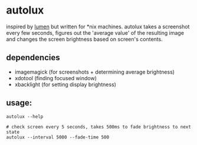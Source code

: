 # autolux

inspired by [lumen](https://github.com/anishathalye/lumen) but written for
\*nix machines. autolux takes a screenshot every few seconds, figures out the
'average value' of the resulting image and changes the screen brightness based
on screen's contents.

## dependencies

* imagemagick (for screenshots + determining average brightness)
* xdotool (finding focused window)
* xbacklight (for setting display brightness)

## usage:

    autolux --help

    # check screen every 5 seconds, takes 500ms to fade brightness to next state
    autolux --interval 5000 --fade-time 500
